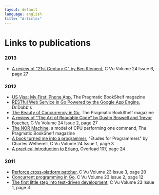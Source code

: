 ```yaml
---
layout: default
language: english
title: "Articles"
---
```


Links to publications
=====================

### 2013

* [A review of "21st Century C" by Ben Klement][], C Vu Volume 24 Issue 6, page 27

### 2012

* [US Visa: My First iPhone App][], The Pragmatic BookShelf magazine
* [RESTful Web Service in Go Powered by the Google App Engine][], Dr.Dobb's
* [The Beauty of Concurrency in Go][], The Pragmatic BookShelf magazine
* [A review of "The Art of Readable Code" by Dustin Boswell and Trevor Foucher], C Vu Volume 24 Issue 2, page 27
* [The NOR Machine][], a model of CPU performing one command, The Pragmatic BookShelf magazine
* [A book turned me into a programmer][], "Etudes for Programmers" by Charles Wetherell, C Vu Volume 24 Issue 1, page 3
* [A practical introduction to Erlang][], Overload 107, page 24

### 2011

* [Perforce cross-platform patcher][], C Vu Volume 23 Issue 3, page 20
* [Concurrent programming in Go][], C Vu Volume 23 Issue 2, page 12
* [The first little step into test-driven development][], C Vu Volume 23 Issue 1, page 3

[A review of "21st Century C" by Ben Klement]: http://accu.org/var/uploads/journals/CVu246.pdf
[US Visa: My First iPhone App]: http://pragprog.com/magazines/2012-09/us-visa-my-first-iphone-app/
[RESTful Web Service in Go Powered by the Google App Engine]: http://www.drdobbs.com/cloud/restful-web-service-in-go-powered-by-the/240006401
[The Beauty of Concurrency in Go]: http://pragprog.com/magazines/2012-06/the-beauty-of-concurrency-in-go
[A review of "The Art of Readable Code" by Dustin Boswell and Trevor Foucher]: http://accu.org/var/uploads/journals/cvu242.pdf
[The NOR Machine]: http://pragprog.com/magazines/2012-03/the-nor-machine
[A book turned me into a programmer]: http://accu.org/var/uploads/journals/cvu241.pdf
[A practical introduction to Erlang]: http://accu.org/var/uploads/journals/overload107.pdf
[Perforce cross-platform patcher]: http://accu.org/var/uploads/journals/cvu233.pdf
[Concurrent programming in Go]: http://accu.org/var/uploads/journals/CVu23-2_with_cover.pdf
[The first little step into test-driven development]: http://accu.org/var/uploads/journals/cvu231.pdf
